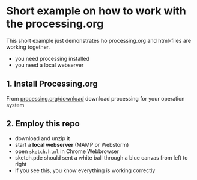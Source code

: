 # Short example on how to work with the processing.org

This short example just demonstrates ho processing.org and html-files
are working together.

- you need processing installed
- you need a local webserver

## 1. Install Processing.org
From [processing.org/download](https://processing.org/download/)
download processing for your operation system

## 2. Employ this repo
- download and unzip it
- start a **local webserver** (MAMP or Webstorm)
- open `sketch.html` in Chrome Webbrowser
- sketch.pde should sent a white ball through a blue
canvas from left to right
- if you see this, you know everything is working correctly



